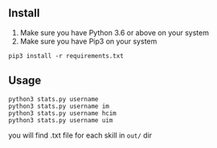 ## Install

1. Make sure you have Python 3.6 or above on your system
2. Make sure you have Pip3 on your system

```shell
pip3 install -r requirements.txt
```

## Usage
```shell
python3 stats.py username
python3 stats.py username im
python3 stats.py username hcim
python3 stats.py username uim
```

you will find .txt file for each skill in `out/` dir